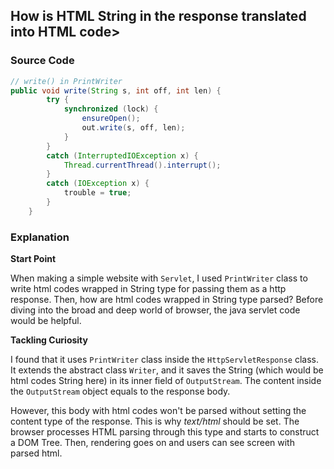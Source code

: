 ## How is HTML String in the response translated into HTML code>

### Source Code

```java
// write() in PrintWriter
public void write(String s, int off, int len) {
        try {
            synchronized (lock) {
                ensureOpen();
                out.write(s, off, len);
            }
        }
        catch (InterruptedIOException x) {
            Thread.currentThread().interrupt();
        }
        catch (IOException x) {
            trouble = true;
        }
    }
```

### Explanation

**Start Point**

When making a simple website with `Servlet`, I used `PrintWriter` class to write html codes wrapped in String type for passing them as a http response. Then, how are html codes wrapped in String type parsed? Before diving into the broad and deep world of browser, the java servlet code would be helpful.


**Tackling Curiosity**

 I found that it uses `PrintWriter` class inside the `HttpServletResponse` class. It extends the abstract class `Writer`, and it saves the String (which would be html codes String here) in its inner field of `OutputStream`. The content inside the `OutputStream` object equals to the response body.

 However, this body with html codes won't be parsed without setting the content type of the response. This is why _text/html_ should be set. The browser processes HTML parsing through this type and starts to construct a DOM Tree. Then, rendering goes on and users can see screen with parsed html.